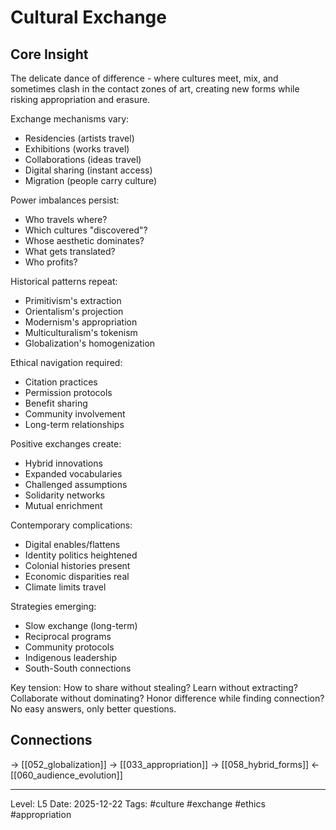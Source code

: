 # Cultural Exchange

## Core Insight
The delicate dance of difference - where cultures meet, mix, and sometimes clash in the contact zones of art, creating new forms while risking appropriation and erasure.

Exchange mechanisms vary:
- Residencies (artists travel)
- Exhibitions (works travel)
- Collaborations (ideas travel)
- Digital sharing (instant access)
- Migration (people carry culture)

Power imbalances persist:
- Who travels where?
- Which cultures "discovered"?
- Whose aesthetic dominates?
- What gets translated?
- Who profits?

Historical patterns repeat:
- Primitivism's extraction
- Orientalism's projection
- Modernism's appropriation
- Multiculturalism's tokenism
- Globalization's homogenization

Ethical navigation required:
- Citation practices
- Permission protocols
- Benefit sharing
- Community involvement
- Long-term relationships

Positive exchanges create:
- Hybrid innovations
- Expanded vocabularies
- Challenged assumptions
- Solidarity networks
- Mutual enrichment

Contemporary complications:
- Digital enables/flattens
- Identity politics heightened
- Colonial histories present
- Economic disparities real
- Climate limits travel

Strategies emerging:
- Slow exchange (long-term)
- Reciprocal programs
- Community protocols
- Indigenous leadership
- South-South connections

Key tension: How to share without stealing? Learn without extracting? Collaborate without dominating? Honor difference while finding connection? No easy answers, only better questions.

## Connections
→ [[052_globalization]]
→ [[033_appropriation]]
→ [[058_hybrid_forms]]
← [[060_audience_evolution]]

---
Level: L5
Date: 2025-12-22
Tags: #culture #exchange #ethics #appropriation